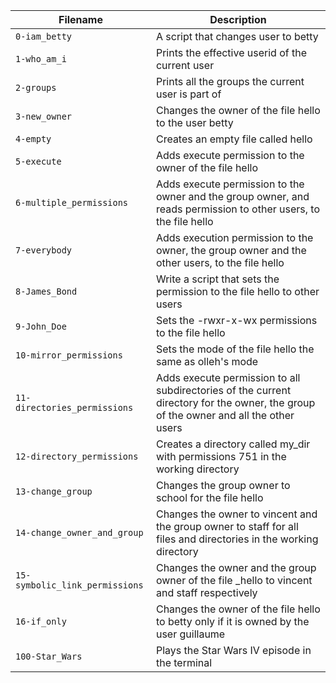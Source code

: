 | Filename | Description |
| ------- | ----------- |
| `0-iam_betty` | A script that changes user to betty |
| `1-who_am_i` | Prints the effective userid of the current user |
| `2-groups` | Prints all the groups the current user is part of |
| `3-new_owner` | Changes the owner of the file hello to the user betty |
| `4-empty` | Creates an empty file called hello |
| `5-execute` | Adds execute permission to the owner of the file hello |
| `6-multiple_permissions` | Adds execute permission to the owner and the group owner, and reads permission to other users, to the file hello |
| `7-everybody` | Adds execution permission to the owner, the group owner and the other users, to the file hello |
| `8-James_Bond` | Write a script that sets the permission to the file hello to other users |
| `9-John_Doe` | Sets the -rwxr-x-wx permissions to the file hello |
| `10-mirror_permissions` | Sets the mode of the file hello the same as olleh's mode |
| `11-directories_permissions` | Adds execute permission to all subdirectories of the current directory for the owner, the group of the owner and all the other users |
| `12-directory_permissions` | Creates a directory called my_dir with permissions 751 in the working directory |
| `13-change_group` | Changes the group owner to school for the file hello |
| `14-change_owner_and_group` | Changes the owner to vincent and the group owner to staff for all files and directories in the working directory |
| `15-symbolic_link_permissions` | Changes the owner and the group owner of the file _hello to vincent and staff respectively |
| `16-if_only` | Changes the owner of the file hello to betty only if it is owned by the user guillaume |
| `100-Star_Wars` | Plays the Star Wars IV episode in the terminal
